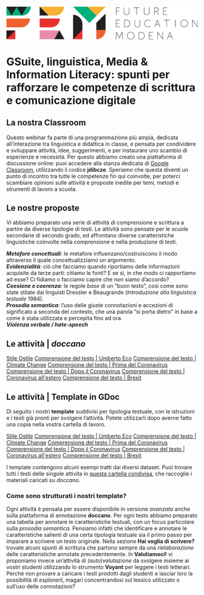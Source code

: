 <script src="https://cdnjs.cloudflare.com/ajax/libs/font-awesome/5.13.0/js/all.min.js" integrity="sha256-KzZiKy0DWYsnwMF+X1DvQngQ2/FxF7MF3Ff72XcpuPs=" crossorigin="anonymous"></script>

<a href="https://fem.digital" rel="FEM Future Education Modena" target="_blank">![](FEM_Logo.png)</a>

# GSuite, linguistica, Media & Information Literacy: spunti per rafforzare le competenze di scrittura e comunicazione digitale

## La nostra Classroom
Questo webinar fa parte di una programmazione più ampia, dedicata all’interazione tra linguistica e didattica in classe, e pensata per condividere e sviluppare attività, idee, suggerimenti, e per instaurare uno scambio di esperienze e necessità. Per questo abbiamo creato una piattaforma di discussione online: puoi accedere alla stanza dedicata di <a href="classroom.google.com/u/0/" target="_blank">Google Classroom</a>, utilizzando il codice **jdibcze**.
Speriamo che questa diventi un punto di incontro tra tutte le competenze fin qui coinvolte, per poterci scambiare opinioni sulle attività e proposte inedite per temi, metodi e strumenti di lavoro a scuola. 

## Le nostre proposte 
Vi abbiamo preparato una serie di attività di comprensione e scrittura a partire da diverse tipologie di testi. Le attività sono pensate per le scuole secondarie di secondo grado, ed affrontano diverse caratteristiche linguistiche coinvolte nella comprensione e nella produzione di testi.

<i class="far fa-comment-dots" style="color:red"></i> ***Metafore concettuali***: le metafore influenzano/costruiscono il modo attraverso il quale concettualizziamo un argomento.  
<i class="far fa-comment-dots" style="color:blue"></i> ***Evidenzialità***: ciò che facciamo quando riportiamo delle informazioni acquisite da terze parti: citiamo le fonti? E se sì, in che modo ci rapportiamo ad esse? Ci fidiamo o facciamo capire che non siamo d’accordo?   
<i class="far fa-comment-dots" style="color:green"></i> ***Coesione e coerenza***: le regole *base* di un “buon testo”, così come sono state stilate dai linguisti Dressler e Beaugrande (*Introduzione alla linguistica testuale* 1984).   
<i class="far fa-comment-dots" style="color:purple"></i> ***Prosodia semantica***: l’uso delle giuste connotazioni e accezioni di significato a seconda del contesto, che una parola “si porta dietro” in base a come è stata utilizzata e percepita fino ad ora.   
<i class="far fa-comment-dots" style="color:DarkOrange"></i> ***Violenza verbale / hate-speech***

## Le attività | *doccano*

<a href="http://doccano.fem.digital/projects/4" target="_blank">Stile Ostile</a>
<a href="http://doccano.fem.digital/projects/5" target="_blank">Comprensione del testo | Umberto Eco</a>
<a href="http://doccano.fem.digital/projects/6" target="_blank">Comprensione del testo | Climate Change</a>
<a href="http://doccano.fem.digital/projects/7" target="_blank">Comprensione del testo | Prima del Coronavirus</a>
<a href="http://doccano.fem.digital/projects/8" target="_blank">Comprensione del testo | Dopo il Coronavirus</a>
<a href="http://doccano.fem.digital/projects/9" target="_blank">Comprensione del testo | Coronavirus all'estero</a>
<a href="http://doccano.fem.digital/projects/11" target="_blank">Comprensione del testo | Brexit</a>


## Le attività | Template in GDoc
Di seguito i nostri **template** suddivisi per tipologia testuale, con le istruzioni e i testi già pronti per svolgere l’attività. Potete utilizzarli dopo averne fatto una copia nella vostra cartella di lavoro.

<a href="https://docs.google.com/document/d/11-u2NW5v4J7boFDfVQXhjS5RdW8CYGAtw2-bJsUTwYA/edit?usp=sharing" target="_blank">Stile Ostile</a>
<a href="https://docs.google.com/document/d/1yr2l-IG7IDMzhpt2reurmLurJX16hjZSGwSA9AQVu2M/edit?usp=sharing" target="_blank">Comprensione del testo | Umberto Eco</a>
<a href="https://docs.google.com/document/d/1Vd8XXsk4m_yHFGFnshQIcjYX8ITpZ06z7qFikhlsUk8/edit?usp=sharing" target="_blank">Comprensione del testo | Climate Change</a>
<a href="https://docs.google.com/document/d/17ylVq0deaVkdnS3CMIbKkH374J0o2SoVjUvp9JhzXiM/edit?usp=sharing" target="_blank">Comprensione del testo | Prima del Coronavirus</a>
<a href="https://docs.google.com/document/d/1R10KP4YLmNVBV5Ldepd16c5AANvz1dPcQYYolcnfsnQ/edit?usp=sharing" target="_blank">Comprensione del testo | Dopo il Coronavirus</a>
<a href="https://docs.google.com/document/d/1ngpD063MlstudnTSN9NeReKrNK33IJZUk_43_E10h-I/edit?usp=sharing" target="_blank">Comprensione del testo | Coronavirus all'estero</a>
<a href="https://docs.google.com/document/d/1QRgn7G_DUFLXNZAUbr4EVMv3yTxK7GTv8X6O-UJmAV8/edit?usp=sharing" target="_blank">Comprensione del testo | Brexit</a>

I template contengono alcuni esempi tratti dai diversi dataset. Puoi trovare tutti i testi delle singole attivita in <a href="https://drive.google.com/drive/folders/1R4qgFW17pCd6tAxPzyBG9L9DmQj68kSM?usp=sharing" target="_blank">questa cartella condivisa</a>, che raccoglie i materiali caricati su *doccano*.

### Come sono strutturati i nostri **template**?
Ogni attività è pensata per essere disponibile in versione *avanzata* anche sulla piattaforma di annotazione **doccano**. Per ogni testo abbiamo preparato una tabella per annotare le caratteristiche testuali, con un focus particolare sulla <i class="far fa-comment-dots" style="color:purple"></i> *prosodia semantica*. Pensiamo infatti che identificare e annotare le caratteristiche salienti di una certa tipologia testuale sia il primo passo per imparare a scrivere un testo originale.
Nella sezione **Hai voglia di scrivere?** trovate alcuni spunti di scrittura che partono sempre da una *rielaborazione* delle caratteristiche annotate precedentemente. In **Valutiamoci!** vi proponiamo invece un’attività di *(auto)valutazione* da svolgere insieme ai vostri studenti utilizzando lo strumento **Voyant** per leggere i testi letterari. Perchè non provare a caricare i testi prodotti dagli studenti e lasciar loro la possibilità di *esplorarli*, magari concentrandosi sul lessico utilizzato o sull’uso delle connotazioni?
